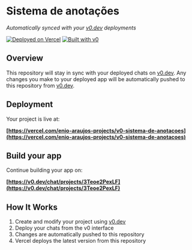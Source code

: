# Sistema de anotações

*Automatically synced with your [v0.dev](https://v0.dev) deployments*

[![Deployed on Vercel](https://img.shields.io/badge/Deployed%20on-Vercel-black?style=for-the-badge&logo=vercel)](https://vercel.com/enio-araujos-projects/v0-sistema-de-anotacoes)
[![Built with v0](https://img.shields.io/badge/Built%20with-v0.dev-black?style=for-the-badge)](https://v0.dev/chat/projects/3Teoe2PexLF)

## Overview

This repository will stay in sync with your deployed chats on [v0.dev](https://v0.dev).
Any changes you make to your deployed app will be automatically pushed to this repository from [v0.dev](https://v0.dev).

## Deployment

Your project is live at:

**[https://vercel.com/enio-araujos-projects/v0-sistema-de-anotacoes](https://vercel.com/enio-araujos-projects/v0-sistema-de-anotacoes)**

## Build your app

Continue building your app on:

**[https://v0.dev/chat/projects/3Teoe2PexLF](https://v0.dev/chat/projects/3Teoe2PexLF)**

## How It Works

1. Create and modify your project using [v0.dev](https://v0.dev)
2. Deploy your chats from the v0 interface
3. Changes are automatically pushed to this repository
4. Vercel deploys the latest version from this repository
